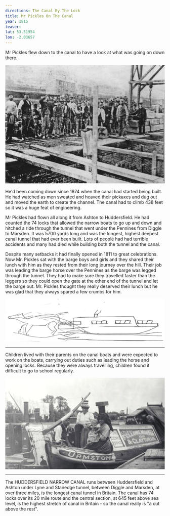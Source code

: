 ```yaml
---
directions: The Canal By The Lock
title: Mr Pickles On The Canal
year: 1815
teaser:
lat: 53.51954
lon: -2.03657
---
```

Mr Pickles flew down to the canal to have a look at what was going on down there.

![](/images/stops/crow/Trail_Crow_7.png)

He'd been coming down since 1874 when the canal had started being built. He had watched as men sweated and heaved their pickaxes and dug out and moved the earth to create the channel. The canal had to climb 438 feet so it was a huge feat of engineering.

Mr Pickles had flown all along it from Ashton to Huddersfield. He had counted the 74 locks that allowed the narrow boats to go up and down and hitched a ride through the tunnel that went under the Pennines from Diggle to Marsden. It was 5700 yards long and was the longest, highest deepest canal tunnel that had ever been built. Lots of people had had terrible accidents and many had died while building both the tunnel and the canal.

Despite many setbacks it had finally opened in 1811 to great celebrations. Now Mr. Pickles sat with the barge boys and girls and they shared their lunch with him as they rested from their long journey over the hill. Their job was leading the barge horse over the Pennines as the barge was legged through the tunnel. They had to make sure they travelled faster than the leggers so they could open the gate at the other end of the tunnel and let the barge out. Mr. Pickles thought they really deserved their lunch but he was glad that they always spared a few crumbs for him.

![](/images/stops/crow/Trail_Crow_7b.png)

---

Children lived with their parents on the canal boats and were expected to work on the boats, carrying out duties such as leading the horse and opening locks. Because they were always travelling, children found it difficult to go to school regularly.

![](/images/stops/crow/Trail_Crow_7c.png)

---

The HUDDERSFIELD NARROW CANAL runs between Huddersfield and Ashton under Lyne and Stanedge tunnel, between Diggle and Marsden, at over three miles, is the longest canal tunnel in Britain. The canal has 74 locks over its 20 mile route and the central section, at 645 feet above sea level, is the highest stretch of canal in Britain - so the canal really is "a cut above the rest".

![]()
